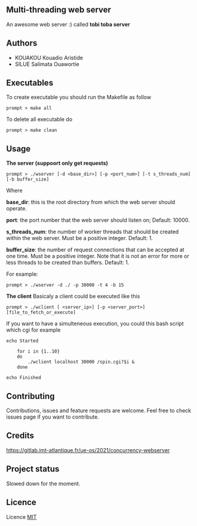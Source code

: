 ## Multi-threading web server 
An awesome web server :) called **tobi toba server**

## Authors
- KOUAKOU Kouadio Aristide
- SILUE Salimata Ouawortie

## Executables
To create executable you should run the Makefile as follow 
```
prompt > make all
```
To delete all executable do

```
prompt > make clean
```

## Usage 
**The server (suppoort only get requests)**
```
prompt > ./wserver [-d <base_dir>] [-p <port_num>] [-t s_threads_num] [-b buffer_size]
```
Where 

**base_dir**: this is the root directory from which the web server should
operate. 

**port**: the port number that the web server should listen on; Default: 10000.

**s_threads_num**: the number of worker threads that should be created within the web
server. Must be a positive integer. Default: 1.

**buffer_size**: the number of request connections that can be accepted at one
time. Must be a positive integer. Note that it is not an error for more or
less threads to be created than buffers. Default: 1.

For example: 
```
prompt > ./wserver -d ./ -p 30000 -t 4 -b 15
```

**The client**
Basicaly a client could be executed like this
```
prompt > ./wclient [ <server_ip>] [-p <server_port>] [file_to_fetch_or_execute]
```

If you want to have a simulteneous execution, you could this bash script which cgi for example
```
echo Started

	for i in {1..10} 
	do
		./wclient localhost 30000 /spin.cgi?$i &
	done

echo Finished
```


## Contributing 
Contributions, issues and feature requests are welcome.
Feel free to check issues page if you want to contribute.

## Credits 
https://gitlab.imt-atlantique.fr/ue-os/2021/concurrency-webserver

## Project status
Slowed down for the moment.

## Licence
Licence [MIT](https://gitlab.imt-atlantique.fr/k21kouak/tobi-toba-server/-/blob/main/LICENSE)

